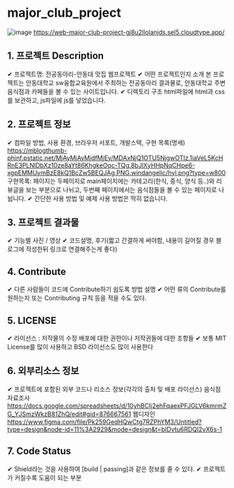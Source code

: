 # major_club_project
![image](https://github.com/kimminji-1130/major_club_project/assets/84611998/17f0bcb6-184c-4b38-88fb-b4e5ccb6ce3f)
https://web-major-club-project-gj8u2llolanjds.sel5.cloudtype.app/
## 1. 프로젝트 Description
✔ 프로젝트명: 전공동아리-안동대 맛집 웹프로젝트
✔ 어떤 프로젝트인지 소개
    본 프로젝트는 안동대학교 sw융합교육원에서 주최하는 전공동아리 결과물로, 안동대학교 주변 음식점과 카페들을 볼 수 있는 사이트입니다.
✔ 디렉토리 구조
html파일에 html과 css를 보관하고, js파일에 js를 넣었습니다.
## 2. 프로젝트 정보

✔ 컴파일 방법, 사용 환경, 브라우저 서포트, 개발스택, 구현 목록(명세)
https://mblogthumb-phinf.pstatic.net/MjAyMjAyMjdfMjEy/MDAxNjQ1OTU5NjgwOTIz.1iaVeL5KcHRnE3PLNlDbXz10ze8aYt86KhgkeOqc-TQg.8bJlXyHHpNqCHpe6-xgpEMMUymBzE8kQ1BcZw5BEQJAg.PNG.windangelic/hyl.png?type=w800
구현목록: 페이지는 두페이지로 main페이지에는 카테고리(한식, 중식, 양식 등..)와 리뷰글을 보는 부분으로 나뉘고,
          두번째 페이지에서는 음식점들을 볼 수 있는 페이지로 나뉩니다.
✔ 간단한 사용 방법 및 예제
사용 방법은 딱히 없습니다.

## 3. 프로젝트 결과물

✔ 기능별 사진 / 영상
✔ 코드설명, 후기(짧고 간결하게 써야함, 내용이 길어질 경우 블로그에 작성한뒤 링크로 연결해주는게 좋다)

## 4. Contribute

✔ 다른 사람들이 코드에 Contribute하기 쉽도록 방법 설명
✔ 어떤 류의 Contribute를 원하는지 또는 Contributing 규칙 등을 적을 수도 있다.

## 5. LICENSE

✔ 라이선스 : 저작물의 수정 배포에 대한 권한이나 저작권들에 대한 조항들
✔ 보통 MIT License를 많이 사용하고 BSD 라이선스도 많이 사용한다

## 6. 외부리소스 정보
✔ 프로젝트에 포함된 외부 코드나 리소스 정보(각각의 출처 및 배포 라이선스)
음식점 자료조사
https://docs.google.com/spreadsheets/d/10yhBCIj2ehFqaexPFJGLV6kmrmZG_YJSmzWkzB81ZhQ/edit#gid=876667561
웹디자인
https://www.figma.com/file/Pk259GedHQwCtg7RZPhYM3/Untitled?type=design&node-id=11%3A2929&mode=design&t=bIDvtu6RDQI2vX6s-1
## 7. Code Status

✔ Shield라는 것을 사용하여 [build | passing]과 같은 정보를 줄 수 있다.
✔ 프로젝트가 커질수록 도움이 되는 부분

